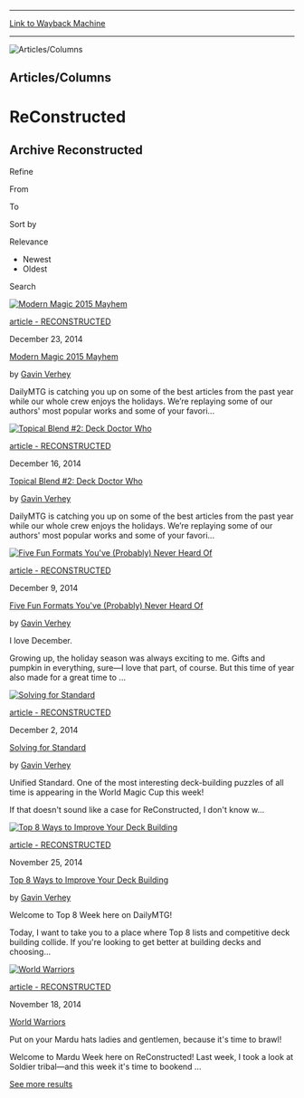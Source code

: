 
---
[Link to Wayback Machine](https://web.archive.org/web/20141227112218/http://magic.wizards.com/en/articles/columns/reconstructed-archive)

[_metadata_:generator]:- "Drupal 7 (http://drupal.org)"
[_metadata_:node]:- "314687"
[_metadata_:source]:- "div-block-system-main"
[_metadata_:title]:- "ReConstructed Archive"
[_metadata_:wayback_capture_timestamp]:- "2014-12-27 11:22:18"
[_metadata_:wayback_raw_url]:- "https://web.archive.org/web/20141227112218id_/http://magic.wizards.com/en/articles/columns/reconstructed-archive"
[_metadata_:wayback_url]:- "http://magic.wizards.com/en/articles/columns/reconstructed-archive"
---









![Articles/Columns](https://web.archive.org/web/20141213122416im_/http://magic.wizards.com/sites/mtg/files/images/featured/EN_ReConstructed_Header.jpg)




Articles/Columns
----------------


ReConstructed
=============

















Archive Reconstructed
---------------------





Refine


From




To




Sort by

Relevance
* Newest
* Oldest






Search











[![Modern Magic 2015 Mayhem](https://web.archive.org/web/20141230163821im_/http://magic.wizards.com/sites/mtg/files/images/hero/RC20141223_icon.jpg)](/en/articles/archive/reconstructed/modern-magic-2015-mayhem-2014-12-23)




[article - RECONSTRUCTED](/en/articles/archive/reconstructed/modern-magic-2015-mayhem-2014-12-23) 

December 23, 2014




[Modern Magic 2015 Mayhem](/en/articles/archive/reconstructed/modern-magic-2015-mayhem-2014-12-23)




 by [Gavin Verhey](/en/articles/archive/reconstructed/modern-magic-2015-mayhem-2014-12-23)

DailyMTG is catching you up on some of the best articles from the past year while our whole crew enjoys the holidays. We’re replaying some of our authors' most popular works and some of your favori...



 

[![Topical Blend #2: Deck Doctor Who](https://web.archive.org/web/20141223190835im_/http://magic.wizards.com/sites/mtg/files/images/hero/RC20141216_icon.jpg)](/en/articles/archive/reconstructed/topical-blend-2-deck-doctor-who-2014-12-16)




[article - RECONSTRUCTED](/en/articles/archive/reconstructed/topical-blend-2-deck-doctor-who-2014-12-16) 

December 16, 2014




[Topical Blend #2: Deck Doctor Who](/en/articles/archive/reconstructed/topical-blend-2-deck-doctor-who-2014-12-16)




 by [Gavin Verhey](/en/articles/archive/reconstructed/topical-blend-2-deck-doctor-who-2014-12-16)

DailyMTG is catching you up on some of the best articles from the past year while our whole crew enjoys the holidays. We’re replaying some of our authors' most popular works and some of your favori...



 

[![Five Fun Formats You've (Probably) Never Heard Of](https://web.archive.org/web/20141213124354im_/http://magic.wizards.com/sites/mtg/files/images/hero/MX2thumb_RC20141209.jpg)](/en/articles/archive/reconstructed/five-fun-formats-youve-probably-never-heard-2014-12-09)




[article - RECONSTRUCTED](/en/articles/archive/reconstructed/five-fun-formats-youve-probably-never-heard-2014-12-09) 

December 9, 2014




[Five Fun Formats You've (Probably) Never Heard Of](/en/articles/archive/reconstructed/five-fun-formats-youve-probably-never-heard-2014-12-09)




 by [Gavin Verhey](/en/articles/archive/reconstructed/five-fun-formats-youve-probably-never-heard-2014-12-09)

I love December.



Growing up, the holiday season was always exciting to me. Gifts and pumpkin in everything, sure—I love that part, of course. But this time of year also made for a great time to ...



 

[![Solving for Standard](https://web.archive.org/web/20141213121534im_/http://magic.wizards.com/sites/mtg/files/images/hero/MX2thumb_rc20141202_0.jpg)](/en/articles/archive/reconstructed/solving-standard-2014-12-02)




[article - RECONSTRUCTED](/en/articles/archive/reconstructed/solving-standard-2014-12-02) 

December 2, 2014




[Solving for Standard](/en/articles/archive/reconstructed/solving-standard-2014-12-02)




 by [Gavin Verhey](/en/articles/archive/reconstructed/solving-standard-2014-12-02)

Unified Standard. One of the most interesting deck-building puzzles of all time is appearing in the World Magic Cup this week!



If that doesn't sound like a case for ReConstructed, I don't know w...



 

[![Top 8 Ways to Improve Your Deck Building](https://media.magic.wizards.com/images/hero/mx2thumb_rc20141125.jpg)](/en/articles/archive/reconstructed/top-8-ways-improve-your-deck-building-2014-11-25)




[article - RECONSTRUCTED](/en/articles/archive/reconstructed/top-8-ways-improve-your-deck-building-2014-11-25) 

November 25, 2014




[Top 8 Ways to Improve Your Deck Building](/en/articles/archive/reconstructed/top-8-ways-improve-your-deck-building-2014-11-25)




 by [Gavin Verhey](/en/articles/archive/reconstructed/top-8-ways-improve-your-deck-building-2014-11-25)

Welcome to Top 8 Week here on DailyMTG!

Today, I want to take you to a place where Top 8 lists and competitive deck building collide. If you're looking to get better at building decks and choosing...



 

[![World Warriors](https://media.magic.wizards.com/images/hero/carousel_rc20141125.jpg)](/en/articles/archive/reconstructed/world-warriors-2014-11-18)




[article - RECONSTRUCTED](/en/articles/archive/reconstructed/world-warriors-2014-11-18) 

November 18, 2014




[World Warriors](/en/articles/archive/reconstructed/world-warriors-2014-11-18)



Put on your Mardu hats ladies and gentlemen, because it's time to brawl!

Welcome to Mardu Week here on ReConstructed! Last week, I took a look at Soldier tribal—and this week it's time to bookend ...



 


[See more results](javascript:void(0);)










